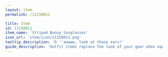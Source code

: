 ```yaml
---
layout: item
permalink: /11150011

title: Item
id: 11150011
item_name: 'Striped Bunny Sunglasses'
icon_url: 'item/icon/11150011.png'
tooltip_description: 'D ''awwww, look at those ears!'
guide_description: 'Outfit items replace the look of your gear when equipped.'
---
```

